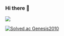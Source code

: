 ### Hi there 👋

<img src="https://capsule-render.vercel.app/api?type=waving&color=auto&height=200&section=header&text=Niro Github!&fontSize=90" />

[![Solved.ac
Genesis2010](http://mazassumnida.wtf/api/generate_badge?boj={handle})](https://solved.ac/{handle})

<!--
**Genesis2010/Genesis2010** is a ✨ _special_ ✨ repository because its `README.md` (this file) appears on your GitHub profile.

Here are some ideas to get you started:

- 🔭 I’m currently working on ...
- 🌱 I’m currently learning ...
- 👯 I’m looking to collaborate on ...
- 🤔 I’m looking for help with ...
- 💬 Ask me about ...
- 📫 How to reach me: ...
- 😄 Pronouns: ...
- ⚡ Fun fact: ...
-->

